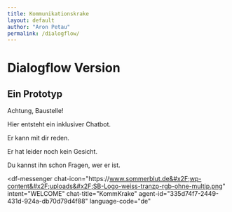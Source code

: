 ```yaml
---
title: Kommunikationskrake
layout: default
author: "Aron Petau"
permalink: /dialogflow/
---
```

# Dialogflow Version
## Ein Prototyp

Achtung, Baustelle!

Hier entsteht ein inklusiver Chatbot.

Er kann mit dir reden.

Er hat leider noch kein Gesicht.

Du kannst ihn schon Fragen, wer er ist.

<meta name="viewport" content="width-device-width, initial-scale=1">

<style>
  df-messenger {
   --df-messenger-bot-message: #e20079;
   --df-messenger-button-titlebar-color: #e20079;
   --df-messenger-chat-background-color: #fafafa;
   --df-messenger-font-color: white;
   --df-messenger-send-icon: #e20079;
   --df-messenger-user-message: orange;
   --df-messenger-chip-border-color:#0041C2;
  }
</style>

<script src="https://www.gstatic.com/dialogflow-console/fast/messenger/bootstrap.js?v=1"></script>

<df-messenger
  chat-icon="https:&#x2F;&#x2F;www.sommerblut.de&#x2F;wp-content&#x2F;uploads&#x2F;SB-Logo-weiss-tranzp-rgb-ohne-multip.png"
  intent="WELCOME"
  chat-title="KommKrake"
  agent-id="335d74f7-2449-431d-924a-db70d79d4f88"
  language-code="de"
></df-messenger>